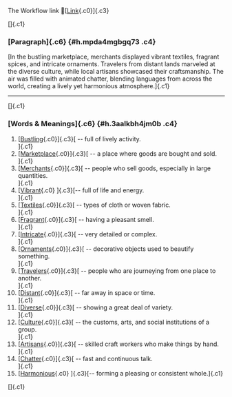 The Workflow link
👏[[Link](https://www.google.com/url?q=http://www.google.com&sa=D&source=editors&ust=1757670339973486&usg=AOvVaw0fOGEUq1PsnwD8gH0ECpCD){.c0}]{.c3}

[]{.c1}

### [Paragraph]{.c6} {#h.mpda4mgbgq73 .c4}

[In the bustling marketplace, merchants displayed vibrant textiles,
fragrant spices, and intricate ornaments. Travelers from distant lands
marveled at the diverse culture, while local artisans showcased their
craftsmanship. The air was filled with animated chatter, blending
languages from across the world, creating a lively yet harmonious
atmosphere.]{.c1}

------------------------------------------------------------------------

[]{.c1}

### [Words & Meanings]{.c6} {#h.3aalkbh4jm0b .c4}

1.  [[Bustling](https://www.google.com/url?q=http://www.google.com&sa=D&source=editors&ust=1757670339974118&usg=AOvVaw1KziPfculvnSiBHWMj5cXa){.c0}]{.c3}[ --
    full of lively activity.\
    ]{.c1}
2.  [[Marketplace](https://www.google.com/url?q=http://www.google.com&sa=D&source=editors&ust=1757670339974256&usg=AOvVaw2E4--0tmct4H6K3gFLurOc){.c0}]{.c3}[ --
    a place where goods are bought and sold.\
    ]{.c1}
3.  [[Merchants](https://www.google.com/url?q=http://www.google.com&sa=D&source=editors&ust=1757670339974375&usg=AOvVaw1tBWlYkN2ni5waepJImysc){.c0}]{.c3}[ --
    people who sell goods, especially in large quantities.\
    ]{.c1}
4.  [[Vibrant](https://www.google.com/url?q=http://www.google.com&sa=D&source=editors&ust=1757670339974503&usg=AOvVaw1fUMaFfz1Xu2iPj8ZLWVp-){.c0}
    ]{.c3}[-- full of life and energy.\
    ]{.c1}
5.  [[Textiles](https://www.google.com/url?q=http://www.google.com&sa=D&source=editors&ust=1757670339974610&usg=AOvVaw2id3-5IeRLzY5PvxNIaPxl){.c0}]{.c3}[ --
    types of cloth or woven fabric.\
    ]{.c1}
6.  [[Fragrant](https://www.google.com/url?q=http://www.google.com&sa=D&source=editors&ust=1757670339974712&usg=AOvVaw3heUSE_dchNV_gnWqT8z6T){.c0}]{.c3}[ --
    having a pleasant smell.\
    ]{.c1}
7.  [[Intricate](https://www.google.com/url?q=http://www.google.com&sa=D&source=editors&ust=1757670339974822&usg=AOvVaw0ZZ7bdofoMiBQwi43hu1xe){.c0}]{.c3}[ --
    very detailed or complex.\
    ]{.c1}
8.  [[Ornaments](https://www.google.com/url?q=http://www.google.com&sa=D&source=editors&ust=1757670339974926&usg=AOvVaw2Q6ebTdAms6_xR1WSBZ6oC){.c0}]{.c3}[ --
    decorative objects used to beautify something.\
    ]{.c1}
9.  [[Travelers](https://www.google.com/url?q=http://www.google.com&sa=D&source=editors&ust=1757670339975041&usg=AOvVaw2cbOLl4p9eVEL-ye0L6D5q){.c0}]{.c3}[ --
    people who are journeying from one place to another.\
    ]{.c1}
10. [[Distant](https://www.google.com/url?q=http://www.google.com&sa=D&source=editors&ust=1757670339975176&usg=AOvVaw0w2LeTjCg1J15yNjOMmBVZ){.c0}]{.c3}[ --
    far away in space or time.\
    ]{.c1}
11. [[Diverse](https://www.google.com/url?q=http://www.google.com&sa=D&source=editors&ust=1757670339975275&usg=AOvVaw3XYjHVc0i_O5LAgIfVASWW){.c0}]{.c3}[ --
    showing a great deal of variety.\
    ]{.c1}
12. [[Culture](https://www.google.com/url?q=http://www.google.com&sa=D&source=editors&ust=1757670339975376&usg=AOvVaw2lNx9UlLjD0SFZXVTRt8p8){.c0}]{.c3}[ --
    the customs, arts, and social institutions of a group.\
    ]{.c1}
13. [[Artisans](https://www.google.com/url?q=http://www.google.com&sa=D&source=editors&ust=1757670339975516&usg=AOvVaw1vf6x4AkmLsTjJiqpSdj5R){.c0}]{.c3}[ --
    skilled craft workers who make things by hand.\
    ]{.c1}
14. [[Chatter](https://www.google.com/url?q=http://www.google.com&sa=D&source=editors&ust=1757670339975633&usg=AOvVaw1JwPmVPtftZ_DvmPep9qwV){.c0}]{.c3}[ --
    fast and continuous talk.\
    ]{.c1}
15. [[Harmonious](https://www.google.com/url?q=http://www.google.com&sa=D&source=editors&ust=1757670339975733&usg=AOvVaw1R4v7n4b0CtaPEZwr4_35S){.c0}
    ]{.c3}[-- forming a pleasing or consistent whole.]{.c1}

[]{.c1}
